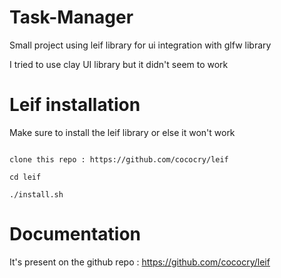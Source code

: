 # Task-Manager

Small project using leif library for ui integration with glfw library 

I tried to use clay UI library but it didn't seem to work 

# Leif installation

Make sure to install the leif library or else it won't work

```

clone this repo : https://github.com/cococry/leif

cd leif

./install.sh

```

# Documentation

It's present on the github repo : https://github.com/cococry/leif
